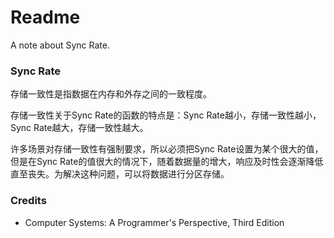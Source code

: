 # Readme
A note about Sync Rate.

### Sync Rate

存储一致性是指数据在内存和外存之间的一致程度。

存储一致性关于Sync Rate的函数的特点是：Sync Rate越小，存储一致性越小，Sync Rate越大，存储一致性越大。

许多场景对存储一致性有强制要求，所以必须把Sync Rate设置为某个很大的值，但是在Sync Rate的值很大的情况下，随着数据量的增大，响应及时性会逐渐降低直至丧失。为解决这种问题，可以将数据进行分区存储。

### Credits
- Computer Systems: A Programmer's Perspective, Third Edition
